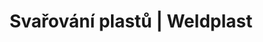 ---
Link: "file:/Users/vinayakpatel/Downloads/www.weldplast.cz/produkty/svarovani-plastu%3Fpg=2"
product_name: "null"
product_id: "null"
title: "Svařování plastů | Weldplast"
product_desc: ""
product_specs: ""
product_downloads: ""
href: ""
accessories: ""
similar_products: ""
---